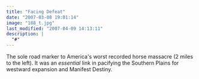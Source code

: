 ```yaml
---
title: "Facing Defeat"
date: "2007-03-08 19:01:14"
image: "188_t.jpg"
last_modified: "2007-04-09 14:13:11"
description: |
  "#"
---
```


The sole road marker to America's worst recorded horse massacre (2 miles to the left). It was an <i>essential</i> link in pacifying the Southern Plains for westward expansion and Manifest Destiny.
